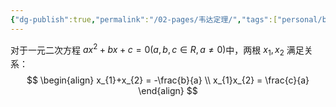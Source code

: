 ```yaml
---
{"dg-publish":true,"permalink":"/02-pages/韦达定理/","tags":["personal/blog","math/初等数学"]}
---
```


对于一元二次方程 $\displaystyle ax^2+bx+c=0(a,b,c\in R,a\neq0)$中，两根 $\displaystyle x_{1},x_{2}$ 满足关系：
$$
\begin{align}
x_{1}+x_{2} = -\frac{b}{a} \\
x_{1}x_{2} = \frac{c}{a}
\end{align}
$$

